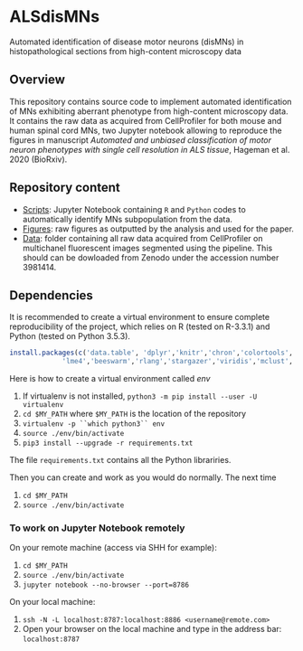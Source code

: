 # ALSdisMNs
Automated identification of disease motor neurons (disMNs) in histopathological sections from high-content microscopy data

## Overview
This repository contains source code to implement automated identification of MNs exhibiting aberrant phenotype from high-content microscopy data. It contains the raw data as acquired from CellProfiler for both mouse and human spinal cord MNs, two Jupyter notebook allowing to reproduce the figures in manuscript *Automated and unbiased classification of motor neuron phenotypes with single cell resolution in ALS tissue*, Hageman et al. 2020 (BioRxiv). 

## Repository content
* [Scripts](./Scripts): Jupyter Notebook containing `R` and `Python` codes to automatically identify MNs subpopulation from the data.
* [Figures](./Figures): raw figures as outputted by the analysis and used for the paper. 
* [Data](./Data): folder containing all raw data acquired from CellProfiler on multichanel fluorescent images segmented using the pipeline. This should can be dowloaded from Zenodo under the accession number 3981414.



## Dependencies

It is recommended to create a virtual environment to ensure complete reproducibility of the project, which relies on R (tested on R-3.3.1) and Python (tested on Python 3.5.3).

```R
install.packages(c('data.table', 'dplyr','knitr','chron','colortools','RColorBrewer','corrplot','geneplotter',
             'lme4','beeswarm','rlang','stargazer','viridis','mclust','ape','dendextend','wordcloud','reshape'))
```

Here is how to create a virtual environment called *env* 

1. If virtualenv is not installed, `python3 -m pip install --user -U virtualenv`
1. `cd $MY_PATH` where  `$MY_PATH` is the location of the repository
1. `virtualenv -p ``which python3`` env`
1. `source ./env/bin/activate`
1. `pip3 install --upgrade -r requirements.txt` 

The file `requirements.txt` contains all the Python librariries.


Then you can create and work as you would do normally. The next time 

1. `cd $MY_PATH`
1. `source ./env/bin/activate`


### To work on Jupyter Notebook remotely

On your remote  machine (access via SHH for example):

1. `cd $MY_PATH`
1. `source ./env/bin/activate` 
1. `jupyter notebook --no-browser --port=8786`

On your local machine:

1. `ssh -N -L localhost:8787:localhost:8886 <username@remote.com>`
1. Open your browser on the local machine and type in the address bar: `localhost:8787`







